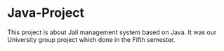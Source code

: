 # Java-Project
This project is about Jail management system based on Java. It was our University group project which done in the Fifth semester. 
